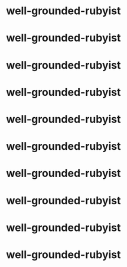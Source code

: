 # well-grounded-rubyist
# well-grounded-rubyist
# well-grounded-rubyist
# well-grounded-rubyist
# well-grounded-rubyist
# well-grounded-rubyist
# well-grounded-rubyist
# well-grounded-rubyist
# well-grounded-rubyist
# well-grounded-rubyist
